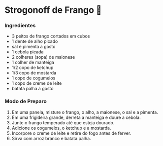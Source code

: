 # Strogonoff de Frango 🐔

### Ingredientes
 - 3 peitos de frango cortados em cubos
 - 1 dente de alho picado
 - sal e pimenta a gosto
 - 1 cebola picada
 - 2 colheres (sopa) de maionese
 - 1 colher de manteiga
 - 1/2 copo de ketchup
 - 1/3 copo de mostarda
 - 1 copo de cogumelos
 - 1 copo de creme de leite
 - batata palha a gosto

### Modo de Preparo
 1. Em uma panela, misture o frango, o alho, a maionese, o sal e a pimenta.
 2. Em uma frigideira grande, derreta a manteiga e doure a cebola.
 3. Junte o frango temperado até que esteja dourado.
 4. Adicione os cogumelos, o ketchup e a mostarda.
 5. Incorpore o creme de leite e retire do fogo antes de ferver.
 6. Sirva com arroz branco e batata palha.
